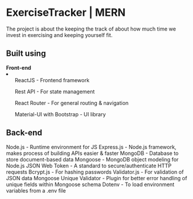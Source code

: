 <h1> ExerciseTracker | MERN </h1>

The project is about the keeping the track of about how much time we invest in exercising and keeping yourself fit.



<h2> Built using </h2>
<b> Front-end</b>
<li><ul> ReactJS - Frontend framework </ul>
<ul> Rest API - For state management </ul>
 <ul> React Router - For general routing & navigation </ul>
  <ul> Material-UI with Bootstrap - UI library </ul> </li>


<h2>Back-end </h2>
Node.js - Runtime environment for JS
Express.js - Node.js framework, makes process of building APIs easier & faster
MongoDB - Database to store document-based data
Mongoose - MongoDB object modeling for Node.js
JSON Web Token - A standard to secure/authenticate HTTP requests
Bcrypt.js - For hashing passwords
Validator.js - For validation of JSON data
Mongoose Unique Validator - Plugin for better error handling of unique fields within Mongoose schema
Dotenv - To load environment variables from a .env file
